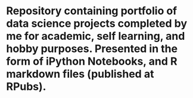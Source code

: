 # Repository containing portfolio of data science projects completed by me for academic, self learning, and hobby purposes. Presented in the form of iPython Notebooks, and R markdown files (published at RPubs).




